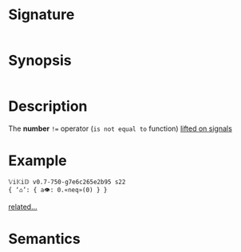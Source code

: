# Signature
```vikid-signature
```

# Synopsis
```vikid-synopsis
```

# Description
The __number__ `!=` operator (`is not equal to` function) [lifted on signals](/refman/concepts/pure_functions)

# Example
```vikid-script
𝕍i𝕂i𝔻 v0.7-750-g7e6c265e2b95 s22
{ ‘⌂’: { a👁: 0.«neq»(0) } }
```


[related...](https://en.wikipedia.org/wiki/Inequality_(mathematics))

# Semantics